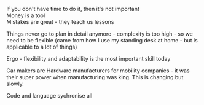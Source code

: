 If you don't have time to do it, then it's not important <br/>
Money is a tool <br/>
Mistakes are great - they teach us lessons <br/>

Things never go to plan in detail anymore - complexity is too high - so we need to be flexible (came from how I use my standing desk at home - but is applicable to a lot of things)<br/>

Ergo - flexibility and adaptability is the most important skill today<br/>

Car makers are Hardware manufacturers for mobility companies - it was their super power when manufacturing was king. This is changing but slowly.

Code and language sychronise all

